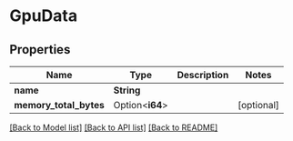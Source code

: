# GpuData

## Properties

Name | Type | Description | Notes
------------ | ------------- | ------------- | -------------
**name** | **String** |  | 
**memory_total_bytes** | Option<**i64**> |  | [optional]

[[Back to Model list]](../README.md#documentation-for-models) [[Back to API list]](../README.md#documentation-for-api-endpoints) [[Back to README]](../README.md)


